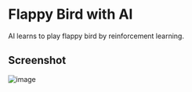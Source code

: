 # Flappy Bird with AI

AI learns to play flappy bird by reinforcement learning.

## Screenshot
![image](https://github.com/user-attachments/assets/28418620-25c6-4e90-a5fd-e8706bb7cd90)
